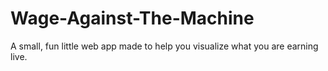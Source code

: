 # Wage-Against-The-Machine
A small, fun little web app made to help you visualize what you are earning live.
